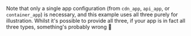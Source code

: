 Note that only a single app configuration (from `cdn_app`, `api_app`, or `container_app`) is necessary, and this example uses all three purely for illustration. Whilst it's possible to provide all three, if your app is in fact all three types, something's probably wrong 🥲
